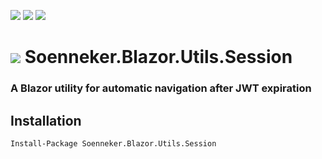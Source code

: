 [![](https://img.shields.io/nuget/v/Soenneker.Blazor.Utils.Session.svg?style=for-the-badge)](https://www.nuget.org/packages/Soenneker.Blazor.Utils.Session/)
[![](https://img.shields.io/github/actions/workflow/status/soenneker/soenneker.blazor.utils.session/publish.yml?style=for-the-badge)](https://github.com/soenneker/soenneker.blazor.utils.session/actions/workflows/publish.yml)
[![](https://img.shields.io/nuget/dt/Soenneker.Blazor.Utils.Session.svg?style=for-the-badge)](https://www.nuget.org/packages/Soenneker.Blazor.Utils.Session/)

# ![](https://user-images.githubusercontent.com/4441470/224455560-91ed3ee7-f510-4041-a8d2-3fc093025112.png) Soenneker.Blazor.Utils.Session
### A Blazor utility for automatic navigation after JWT expiration

## Installation

```
Install-Package Soenneker.Blazor.Utils.Session
```
